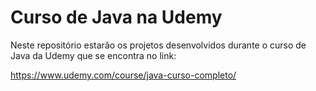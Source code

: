 # Curso de Java na Udemy

Neste repositório estarão os projetos desenvolvidos durante o curso de Java da Udemy que se encontra no link:

https://www.udemy.com/course/java-curso-completo/